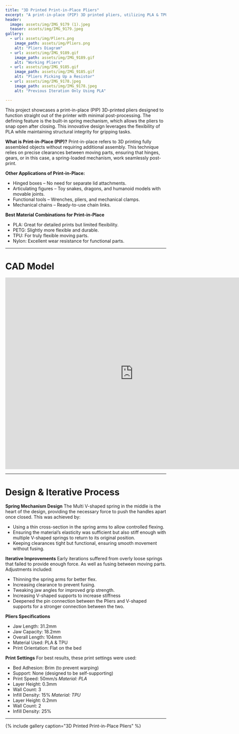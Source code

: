 ```yaml
---
title: "3D Printed Print-in-Place Pliers"
excerpt: "A print-in-place (PIP) 3D printed pliers, utilizing PLA & TPU, designed to function straight out of the printer with minimal post-processing"
header:
  image: assets/img/IMG_9179 (1).jpeg
  teaser: assets/img/IMG_9179.jpeg
gallery:
  - url: assets/img/Pliers.png
    image_path: assets/img/Pliers.png
    alt: "Pliers Diagram"
  - url: assets/img/IMG_9189.gif
    image_path: assets/img/IMG_9189.gif
    alt: "Working Pliers"
  - url: assets/img/IMG_9185.gif
    image_path: assets/img/IMG_9185.gif
    alt: "Pliers Picking Up a Resistor"
  - url: assets/img/IMG_9178.jpeg
    image_path: assets/img/IMG_9178.jpeg
    alt: "Previous Iteration Only Using PLA"

---
```


This project showcases a print-in-place (PIP) 3D-printed pliers designed to function straight out of the printer with minimal post-processing. The defining feature is the built-in spring mechanism, which allows the pliers to snap open after closing. This innovative design leverages the flexibility of PLA while maintaining structural integrity for gripping tasks.

**What is Print-in-Place (PIP)?**
Print-in-place refers to 3D printing fully assembled objects without requiring additional assembly. This technique relies on precise clearances between moving parts, ensuring that hinges, gears, or in this case, a spring-loaded mechanism, work seamlessly post-print.

**Other Applications of Print-in-Place:**
* Hinged boxes – No need for separate lid attachments.
* Articulating figures – Toy snakes, dragons, and humanoid models with movable joints.
* Functional tools – Wrenches, pliers, and mechanical clamps.
* Mechanical chains – Ready-to-use chain links.

**Best Material Combinations for Print-in-Place**
* PLA: Great for detailed prints but limited flexibility.
* PETG: Slightly more flexible and durable.
* TPU: For truly flexible moving parts.
* Nylon: Excellent wear resistance for functional parts.

---

# CAD Model

<iframe src="https://a360.co/4bGMtXF" width="800" height="600" allowfullscreen="true" webkitallowfullscreen="true" mozallowfullscreen="true" frameborder="0"></iframe>

---

# Design & Iterative Process
**Spring Mechanism Design**
The Multi V-shaped spring in the middle is the heart of the design, providing the necessary force to push the handles apart once closed. This was achieved by:
* Using a thin cross-section in the spring arms to allow controlled flexing.
* Ensuring the material’s elasticity was sufficient but also stiff enough with multiple V-shaped springs to return to its original position.
* Keeping clearances tight but functional, ensuring smooth movement without fusing.​

**Iterative Improvements**
Early iterations suffered from overly loose springs that failed to provide enough force. As well as fusing between moving parts. Adjustments included:
* Thinning the spring arms for better flex.
* Increasing clearance to prevent fusing.
* Tweaking jaw angles for improved grip strength.
* Increasing V-shaped supports to increase stiffness
* Deepened the pin connection between the Pliers and V-shaped supports for a stronger connection between the two.

**Pliers Specifications**
* Jaw Length: 31.2mm
* Jaw Capacity: 18.2mm
* Overall Length: 104mm
* Material Used: PLA & TPU
* Print Orientation: Flat on the bed

**Print Settings**
For best results, these print settings were used:
* Bed Adhesion: Brim (to prevent warping)
* Support: None (designed to be self-supporting)
* Print Speed: 50mm/s​
*Material: PLA*
* Layer Height: 0.3mm
* Wall Count: 3
* Infill Density: 15%
*Material: TPU*
* Layer Height: 0.2mm
* Wall Count: 2
* Infill Density: 25%

---

{% include gallery caption="3D Printed Print-in-Place Pliers" %}

